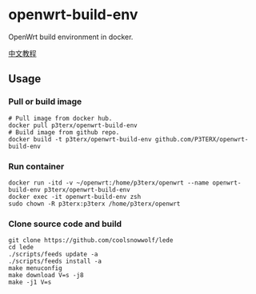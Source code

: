 # openwrt-build-env

OpenWrt build environment in docker.

[中文教程](https://p3terx.com/archives/build-openwrt-with-docker.html)

## Usage

### Pull or build image

```shell
# Pull image from docker hub.
docker pull p3terx/openwrt-build-env
# Build image from github repo.
docker build -t p3terx/openwrt-build-env github.com/P3TERX/openwrt-build-env
```

### Run container

```shell
docker run -itd -v ~/openwrt:/home/p3terx/openwrt --name openwrt-build-env p3terx/openwrt-build-env
docker exec -it openwrt-build-env zsh
sudo chown -R p3terx:p3terx /home/p3terx/openwrt
```

### Clone source code and build

```shell
git clone https://github.com/coolsnowwolf/lede
cd lede
./scripts/feeds update -a
./scripts/feeds install -a
make menuconfig
make download V=s -j8
make -j1 V=s
```